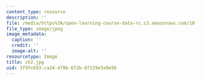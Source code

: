 ```yaml
---
content_type: resource
description: ''
file: /media/https%3A/open-learning-course-data-rc.s3.amazonaws.com/18-031-system-functions-and-the-laplace-transform-spring-2019/3f97c693ca24479b672b67219e3a9e56_ch2.jpg
file_type: image/jpeg
image_metadata:
  caption: ''
  credit: ''
  image-alt: ''
resourcetype: Image
title: ch2.jpg
uid: 3f97c693-ca24-479b-672b-67219e3a9e56
---
```

